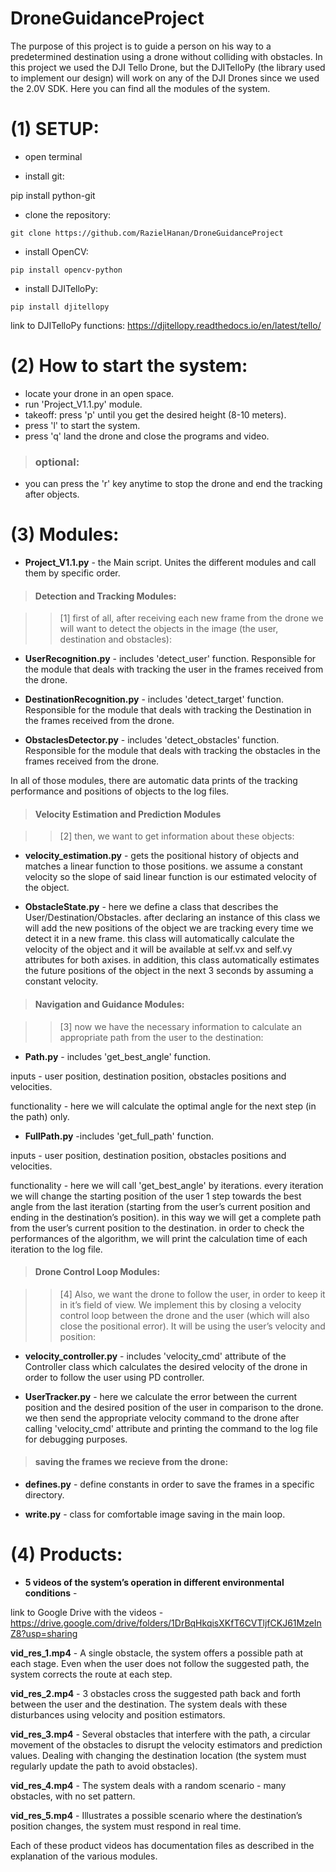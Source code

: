 # DroneGuidanceProject
The purpose of this project is to guide a person on his way to a predetermined destination using a drone without colliding with obstacles. In this project we used the DJI Tello Drone, but the DJITelloPy (the library used to implement our design) will work on any of the DJI Drones since we used the 2.0V SDK.
Here you can find all the modules of the system.

# (1) SETUP:
* open terminal

* install git:

pip install python-git

* clone the repository:

`git clone https://github.com/RazielHanan/DroneGuidanceProject`

* install OpenCV:

`pip install opencv-python`

* install DJITelloPy:

`pip install djitellopy`

link to DJITelloPy functions: https://djitellopy.readthedocs.io/en/latest/tello/

# (2) How to start the system:
* locate your drone in an open space. 
* run 'Project_V1.1.py' module.
* takeoff: press 'p' until you get the desired height (8-10 meters).
* press 'l' to start the system.
* press 'q' land the drone and close the programs and video.
> ### optional:
* you can press the 'r' key anytime to stop the drone and end the tracking after objects.

# (3) Modules:

* **Project_V1.1.py** - the Main script. Unites the different modules and call them by specific order.

> #### **Detection and Tracking Modules:**

>> [1] first of all, after receiving each new frame from the drone we will want to detect the objects in the image (the user, destination and obstacles):

* **UserRecognition.py** - includes 'detect_user' function. Responsible for the module that deals with tracking the user in the frames received from the drone.

* **DestinationRecognition.py** - includes 'detect_target' function. Responsible for the module that deals with tracking the Destination in the frames received from the drone.

* **ObstaclesDetector.py** - includes 'detect_obstacles' function. Responsible for the module that deals with tracking the obstacles in the frames received from the drone.

In all of those modules, there are automatic data prints of the tracking performance and positions of objects to the log files.

> #### **Velocity Estimation and Prediction Modules**

>> [2] then, we want to get information about these objects:

* **velocity_estimation.py** - gets the positional history of objects and matches a linear function to those positions. we assume a constant velocity so the slope of said linear function is our estimated velocity of the object.

* **ObstacleState.py** - here we define a class that describes the User/Destination/Obstacles. after declaring an instance of this class we will add the new positions of the object we are tracking every time we detect it in a new frame. this class will automatically calculate the velocity of the object and it will be available at self.vx and self.vy attributes for both axises. in addition, this class automatically estimates the future positions of the object in the next 3 seconds by assuming a constant velocity.

> #### **Navigation and Guidance Modules:**

>> [3] now we have the necessary information to calculate an appropriate path from the user to the destination:

* **Path.py** - includes 'get_best_angle' function.

inputs - user position, destination position, obstacles positions and velocities.

functionality - here we will calculate the optimal angle for the next step (in the path) only.

* **FullPath.py** -includes 'get_full_path' function.

inputs - user position, destination position, obstacles positions and velocities.

functionality - here we will call 'get_best_angle' by iterations. every iteration we will change the starting position of the user 1 step towards the best angle from the last iteration (starting from the user’s current position and ending in the destination’s position). in this way we will get a complete path from the user’s current position to the destination. in order to check the performances of the algorithm, we will print the calculation time of each iteration to the log file.

> #### **Drone Control Loop Modules:**

>> [4] Also, we want the drone to follow the user, in order to keep it in it’s field of view. We implement this by closing a velocity control loop between the drone and the user (which will also close the positional error). It will be using the user’s velocity and position:

* **velocity_controller.py** - includes 'velocity_cmd' attribute of the Controller class which calculates the desired velocity of the drone in order to follow the user using PD controller.

* **UserTracker.py** - here we calculate the error between the current position and the desired position of the user in comparison to the drone. we then send the appropriate velocity command to the drone after calling 'velocity_cmd' attribute and printing the command to the log file for debugging purposes.

> #### **saving the frames we recieve from the drone:**

* **defines.py** - define constants in order to save the frames in a specific directory.

* **write.py** - class for comfortable image saving in the main loop.

# (4) Products:

* **5 videos of the system’s operation in different environmental conditions** - 

link to Google Drive with the videos - https://drive.google.com/drive/folders/1DrBqHkqisXKfT6CVTljfCKJ61MzeInZ8?usp=sharing

**vid_res_1.mp4** - A single obstacle, the system offers a possible path at each stage. Even when the user does not follow the suggested path, the system corrects the route at each step.

**vid_res_2.mp4** - 3 obstacles cross the suggested path back and forth between the user and the destination. The system deals with these disturbances using velocity and position estimators.

**vid_res_3.mp4** - Several obstacles that interfere with the path, a circular movement of the obstacles to disrupt the velocity estimators and prediction values. Dealing with changing the destination location (the system must regularly update the path to avoid obstacles).

**vid_res_4.mp4** - The system deals with a random scenario - many obstacles, with no set pattern.

**vid_res_5.mp4** - Illustrates a possible scenario where the destination’s position changes, the system must respond in real time.

Each of these product videos has documentation files as described in the explanation of the various modules.


